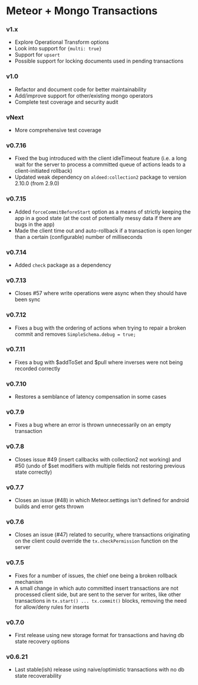 Meteor + Mongo Transactions
===========================

### v1.x

- Explore Operational Transform options
- Look into support for `{multi: true}`
- Support for `upsert`
- Possible support for locking documents used in pending transactions

### v1.0

- Refactor and document code for better maintainability
- Add/improve support for other/existing mongo operators  
- Complete test coverage and security audit

### vNext

- More comprehensive test coverage

### v0.7.16

- Fixed the bug introduced with the client idleTimeout feature (i.e. a long wait for the server to process a committed queue of actions leads to a client-initiated rollback)
- Updated weak dependency on `aldeed:collection2` package to version 2.10.0 (from 2.9.0)

### v0.7.15

- Added `forceCommitBeforeStart` option as a means of strictly keeping the app in a good state (at the cost of potentially messy data if there are bugs in the app)
- Made the client time out and auto-rollback if a transaction is open longer than a certain (configurable) number of milliseconds

### v0.7.14

- Added `check` package as a dependency

### v0.7.13

- Closes #57 where write operations were async when they should have been sync

### v0.7.12

- Fixes a bug with the ordering of actions when trying to repair a broken commit and removes `SimpleSchema.debug = true;`

### v0.7.11

- Fixes a bug with $addToSet and $pull where inverses were not being recorded correctly

### v0.7.10

- Restores a semblance of latency compensation in some cases

### v0.7.9

- Fixes a bug where an error is thrown unnecessarily on an empty transaction

### v0.7.8

- Closes issue #49 (insert callbacks with collection2 not working) and #50 (undo of $set modifiers with multiple fields not restoring previous state correctly)

### v0.7.7

- Closes an issue (#48) in which Meteor.settings isn't defined for android builds and error gets thrown

### v0.7.6

- Closes an issue (#47) related to security, where transactions originating on the client could override the `tx.checkPermission` function on the server

### v0.7.5

- Fixes for a number of issues, the chief one being a broken rollback mechanism
- A small change in which auto committed insert transactions are not processed client side, but are sent to the server for writes, like  other transactions in `tx.start() ... tx.commit()` blocks, removing the need for allow/deny rules for inserts

### v0.7.0

- First release using new storage format for transactions and having db state recovery options

### v0.6.21

- Last stable(ish) release using naive/optimistic transactions with no db state recoverability